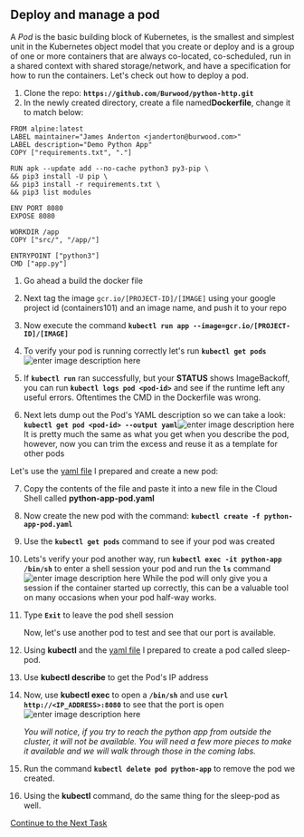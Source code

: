 ## Deploy and manage a pod
A _Pod_ is the basic building block of Kubernetes, is the smallest and simplest unit in the Kubernetes object model that you create or deploy and is a group of one or more containers that are always co-located, co-scheduled, run in a shared context with shared storage/network, and have a specification for how to run the containers. Let's check out how to deploy a pod.

1. Clone the repo:  **`https://github.com/Burwood/python-http.git`**
2. In the newly created directory, create a file named**Dockerfile**, change it to match below:

```
FROM alpine:latest
LABEL maintainer="James Anderton <janderton@burwood.com>"
LABEL description="Demo Python App"
COPY ["requirements.txt", "."]

RUN apk --update add --no-cache python3 py3-pip \
&& pip3 install -U pip \
&& pip3 install -r requirements.txt \
&& pip3 list modules

ENV PORT 8080
EXPOSE 8080

WORKDIR /app
COPY ["src/", "/app/"]

ENTRYPOINT ["python3"]
CMD ["app.py"]
```
 1. Go ahead a build the docker file
 2.  Next tag the image `gcr.io/[PROJECT-ID]/[IMAGE]` using your google project id (containers101) and an image name, and push it to your repo
 3. Now execute the command **`kubectl run app --image=gcr.io/[PROJECT-ID]/[IMAGE]`**
 4. To verify your pod is running correctly let's run **`kubectl get pods`**![enter image description here](https://github.com/Burwood/containers101/raw/master/kubernetes_lab/images/kubectl_get_pods.png)

 5. If **`kubectl run`** ran successfully, but your **STATUS** shows ImageBackoff, you can run **`kubectl logs pod <pod-id>`** and see if the runtime left any useful errors. Oftentimes the CMD in the Dockerfile was wrong.
 6. Next lets dump out the Pod's YAML description so we can take a look:
**`kubectl get pod <pod-id> --output yaml`**![enter image description here](https://github.com/Burwood/containers101/raw/master/kubernetes_lab/images/kubectl_pod_yaml.png)
It is pretty much the same as what you get when you describe the pod, however, now you can trim the excess and reuse it as a template for other pods

Let's use the [yaml file](https://github.com/Burwood/containers101/raw/master/kubernetes_lab/assets/python-app-pod.yml)  I prepared and create a new pod:

7. Copy the contents of the file and paste it into a new file in the Cloud Shell called **python-app-pod.yaml**
8. Now create the new pod with the command: **`kubectl create -f python-app-pod.yaml`**
9. Use the **`kubectl get pods`** command to see if your pod was created
10. Lets's verify your pod another way, run **`kubectl exec -it python-app /bin/sh`** to enter a shell session your pod and run the **`ls`** command
![enter image description here](https://github.com/Burwood/containers101/raw/master/kubernetes_lab/images/kubectl_create_pod.png) 
While the pod will only give you a session if the container started up correctly, this can be a valuable tool on many occasions when your pod half-way works.
11. Type **`Exit`** to leave the pod shell session

    Now, let's use another pod to test and see that our port is available.
12. Using **kubectl** and the [yaml file](https://github.com/Burwood/containers101/raw/master/kubernetes_lab/assets/sleep-pod.yaml)  I prepared to create a pod called sleep-pod.
13. Use **kubectl describe** to get the Pod's IP address
14. Now, use **kubectl exec** to open a **`/bin/sh`** and use **`curl http://<IP_ADDRESS>:8080`** to see that the port is open![enter image description here](https://github.com/Burwood/containers101/raw/master/kubernetes_lab/images/kubectl_curl_pod.png)

    *You will notice, if you try to reach the python app from outside the cluster, it will not be available. You will need  a few more pieces to make it available and we will walk through those in the coming labs.*

16. Run the command **`kubectl delete pod python-app`** to remove the pod we created.
17. Using the **kubectl** command, do the same thing for the sleep-pod as well.


[Continue to the Next Task](https://github.com/Burwood/containers101/blob/master/kubernetes_lab/task_4.md)
